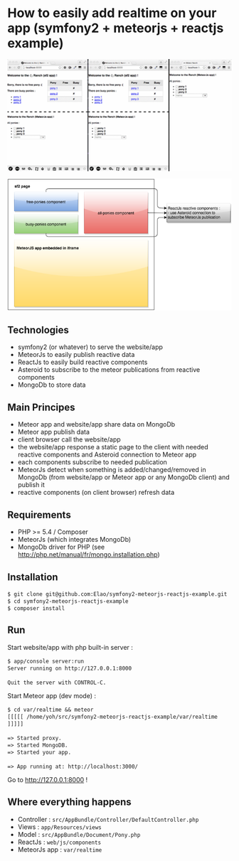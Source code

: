 # How to easily add realtime on your app (symfony2 + meteorjs + reactjs example)

![example](doc/symfony2-meteorjs-reactjs-example.gif)

![example](doc/symfony2-meteorjs-reactjs-example.png)

## Technologies
- symfony2 (or whatever) to serve the website/app
- MeteorJs to easily publish reactive data
- ReactJs to easily build reactive components
- Asteroid to subscribe to the meteor publications from reactive components
- MongoDb to store data

## Main Principes
- Meteor app and website/app share data on MongoDb
- Meteor app publish data
- client browser call the website/app
- the website/app response a static page to the client with needed reactive components and Asteroid connection to Meteor app
- each components subscribe to needed publication
- MeteorJs detect when something is added/changed/removed in MongoDb (from website/app or Meteor app or any MongoDb client) and publish it
- reactive components (on client browser) refresh data

## Requirements
- PHP >= 5.4 / Composer
- MeteorJs (which integrates MongoDb)
- MongoDb driver for PHP (see http://php.net/manual/fr/mongo.installation.php)

## Installation
```
$ git clone git@github.com:Elao/symfony2-meteorjs-reactjs-example.git
$ cd symfony2-meteorjs-reactjs-example
$ composer install
```

## Run
Start website/app with php built-in server :
```
$ app/console server:run
Server running on http://127.0.0.1:8000

Quit the server with CONTROL-C.
```

Start Meteor app (dev mode) :
```
$ cd var/realtime && meteor
[[[[[ /home/yoh/src/symfony2-meteorjs-reactjs-example/var/realtime ]]]]]

=> Started proxy.
=> Started MongoDB.
=> Started your app.

=> App running at: http://localhost:3000/
```

Go to http://127.0.0.1:8000 !

## Where everything happens
- Controller : `src/AppBundle/Controller/DefaultController.php`
- Views : `app/Resources/views`
- Model : `src/AppBundle/Document/Pony.php`
- ReactJs : `web/js/components`
- MeteorJs app : `var/realtime`

